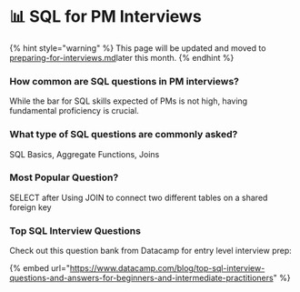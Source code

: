# 📊 SQL for PM Interviews

{% hint style="warning" %}
This page will be updated and moved to [preparing-for-interviews.md](../../preparing-for-interviews.md "mention")later this month.
{% endhint %}

### How common are SQL questions in PM interviews?

While the bar for SQL skills expected of PMs is not high, having fundamental proficiency is crucial.

### What type of SQL questions are commonly asked?

SQL Basics, Aggregate Functions, Joins

### Most Popular Question?

SELECT after Using JOIN to connect two different tables on a shared foreign key

### Top SQL Interview Questions

Check out this question bank from Datacamp for entry level interview prep:

{% embed url="https://www.datacamp.com/blog/top-sql-interview-questions-and-answers-for-beginners-and-intermediate-practitioners" %}
